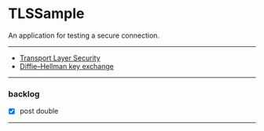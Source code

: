 # TLSSample
An application for testing a secure connection.

---

- [Transport Layer Security](https://en.wikipedia.org/wiki/Transport_Layer_Security)
- [Diffie–Hellman key exchange](https://en.wikipedia.org/wiki/Diffie%E2%80%93Hellman_key_exchange)

---

### backlog

- [x] post double

---
